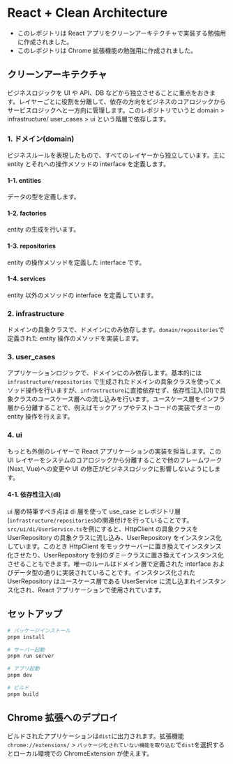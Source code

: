 # React + Clean Architecture

- このレポジトリは React アプリをクリーンアーキテクチャで実装する勉強用に作成されました。
- このレポジトリは Chrome 拡張機能の勉強用に作成されました。

## クリーンアーキテクチャ

ビジネスロジックを UI や API、DB などから独立させることに重点をおきます。レイヤーごとに役割を分離して、依存の方向をビジネスのコアロジックからサービスロジックへと一方向に管理します。このレポジトリでいうと domain > infrastructure/ user_cases > ui という階層で依存します。

### 1. ドメイン(domain)

ビジネスルールを表現したもので、すべてのレイヤーから独立しています。主に entity とそれへの操作メソッドの interface を定義します。

#### 1-1. entities

データの型を定義します。

#### 1-2. factories

entity の生成を行います。

#### 1-3. repositories

entity の操作メソッドを定義した interface です。

#### 1-4. services

entity 以外のメソッドの interface を定義しています。

### 2. infrastructure

ドメインの具象クラスで、ドメインにのみ依存します。`domain/repositories`で定義された entity 操作のメソッドを実装します。

### 3. user_cases

アプリケーションロジックで、ドメインにのみ依存します。基本的には `infrastructure/repositories` で生成されたドメインの具象クラスを使ってメソッド操作を行いますが、`infrastructure`に直接依存せず、依存性注入(DI)で具象クラスのユースケース層への流し込みを行います。ユースケース層をインフラ層から分離することで、例えばモックアップやテストコードの実装でダミーの entity 操作を行えます。

### 4. ui

もっとも外側のレイヤーで React アプリケーションの実装を担当します。この UI レイヤーをシステムのコアロジックから分離することで他のフレームワーク(Next, Vue)への変更や UI の修正がビジネスロジックに影響しないようにします。

#### 4-1. 依存性注入(di)

ui 層の特筆すべき点は di 層を使って use_case とレポジトリ層(`infrastructure/repositories`)の関連付けを行っていることです。`src/ui/di/UserService.ts`を例にすると、HttpClient の具象クラスを UserRepository の具象クラスに流し込み、UserRepository をインスタンス化しています。このとき HttpClient をモックサーバーに置き換えてインスタンス化させたり、UserRepository を別のダミークラスに置き換えてインスタンス化させることもできます。唯一のルールはドメイン層で定義された interface およびデータ型の通りに実装されていることです。インスタンス化された UserRepository はユースケース層である UserService に流し込まれインスタンス化され、React アプリケーションで使用されています。

## セットアップ

```bash
# パッケージインストール
pnpm install

# サーバー起動
pnpm run server

# アプリ起動
pnpm dev

# ビルド
pnpm build
```

## Chrome 拡張へのデプロイ

ビルドされたアプリケーションは`dist`に出力されます。拡張機能`chrome://extensions/` > `パッケージ化されていない機能を取り込む`で`dist`を選択するとローカル環境での ChromeExtension が使えます。
